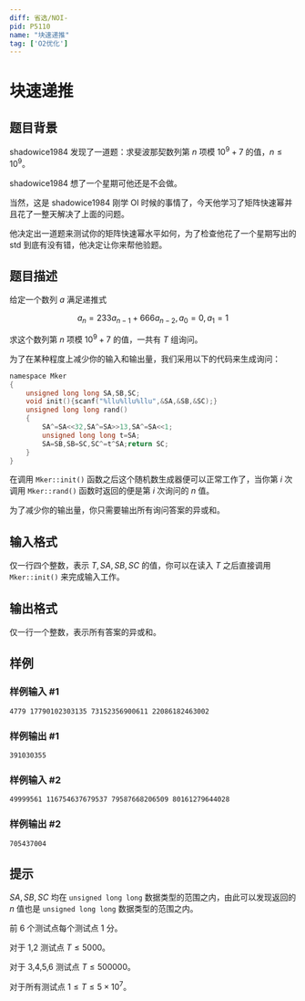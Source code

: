 ```yaml
---
diff: 省选/NOI-
pid: P5110
name: "块速递推"
tag: ['O2优化']
---
```

# 块速递推
## 题目背景

shadowice1984 发现了一道题：求斐波那契数列第 $n$ 项模 $10^9+7$ 的值，$n \leq 10^9$。

shadowice1984 想了一个星期可他还是不会做。

当然，这是 shadowice1984 刚学 OI 时候的事情了，今天他学习了矩阵快速幂并且花了一整天解决了上面的问题。

他决定出一道题来测试你的矩阵快速幂水平如何，为了检查他花了一个星期写出的 std 到底有没有错，他决定让你来帮他验题。
## 题目描述

给定一个数列 $a$ 满足递推式

$$a_{n}=233a_{n-1}+666a_{n-2},a_{0}=0,a_{1}=1$$

求这个数列第 $n$ 项模 $10^9+7$ 的值，一共有 $T$ 组询问。

为了在某种程度上减少你的输入和输出量，我们采用以下的代码来生成询问：

```C
namespace Mker
{
	unsigned long long SA,SB,SC;
	void init(){scanf("%llu%llu%llu",&SA,&SB,&SC);}
	unsigned long long rand()
	{
	    SA^=SA<<32,SA^=SA>>13,SA^=SA<<1;
	    unsigned long long t=SA;
		SA=SB,SB=SC,SC^=t^SA;return SC;
	}
}
```
在调用 `Mker::init()` 函数之后这个随机数生成器便可以正常工作了，当你第 $i$ 次调用 `Mker::rand()` 函数时返回的便是第 $i$ 次询问的 $n$ 值。

为了减少你的输出量，你只需要输出所有询问答案的异或和。
## 输入格式

仅一行四个整数，表示 $T,SA,SB,SC$ 的值，你可以在读入 $T$ 之后直接调用 `Mker::init()` 来完成输入工作。
## 输出格式

仅一行一个整数，表示所有答案的异或和。
## 样例

### 样例输入 #1
```
4779 17790102303135 73152356900611 22086182463002
```
### 样例输出 #1
```
391030355
```
### 样例输入 #2
```
49999561 116754637679537 79587668206509 80161279644028
```
### 样例输出 #2
```
705437004
```
## 提示

$SA,SB,SC$ 均在 `unsigned long long` 数据类型的范围之内，由此可以发现返回的 $n$ 值也是 `unsigned long long` 数据类型的范围之内。

前 6 个测试点每个测试点 $1$ 分。

对于 1,2 测试点 $T \leq 5000$。

对于 3,4,5,6 测试点 $T \leq 500000$。

对于所有测试点 $1 \leq T \leq 5×10^7$。
